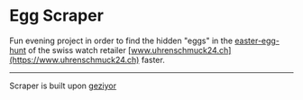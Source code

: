 # Egg Scraper

Fun evening project in order to find the hidden "eggs" in the [easter-egg-hunt](https://web.archive.org/web/20240325212328/https://www.uhrenschmuck24.ch/easter-contest) of the swiss watch retailer [www.uhrenschmuck24.ch](https://www.uhrenschmuck24.ch) faster.

---

Scraper is built upon [geziyor](https://github.com/geziyor/geziyor)
